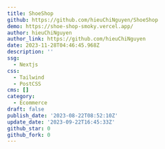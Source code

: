 ```yaml
---
title: ShoeShop
github: https://github.com/hieuChiNguyen/ShoeShop
demo: https://shoe-shop-smoky.vercel.app/
author: hieuChiNguyen
author_link: https://github.com/hieuChiNguyen
date: 2023-11-28T04:46:45.968Z
description: ''
ssg:
  - Nextjs
css:
  - Tailwind
  - PostCSS
cms: []
category:
  - Ecommerce
draft: false
publish_date: '2023-08-22T08:52:10Z'
update_date: '2023-09-22T16:45:33Z'
github_star: 0
github_fork: 0
---
```


